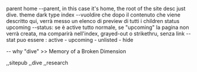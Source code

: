 parent home --parent, in this case it's home, the root of the site
desc just dive.
theme dark
type index --vuoldire che dopo il contenuto che viene descritto qui, verrà messo un elenco di preview di tutti i children
status upcoming --status: se è active tutto normale, se "upcoming" la pagina non verrà creata, ma comparirà nell'index, grayed-out o strikethru, senza link
--stat puo essere : active - upcoming - unlisted - hide


-- why "dive" >> Memory of a Broken Dimension


,,sitepub
,,dive
,,research